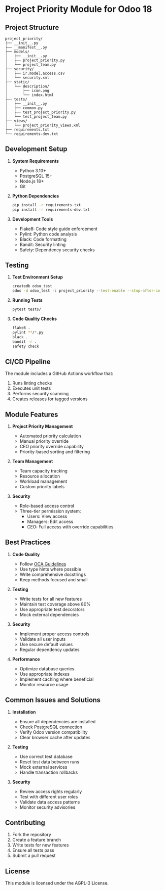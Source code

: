 # Project Priority Module for Odoo 18

## Project Structure
```
project_priority/
├── __init__.py
├── __manifest__.py
├── models/
│   ├── __init__.py
│   ├── project_priority.py
│   └── project_team.py
├── security/
│   ├── ir.model.access.csv
│   └── security.xml
├── static/
│   └── description/
│       ├── icon.png
│       └── index.html
├── tests/
│   ├── __init__.py
│   ├── common.py
│   ├── test_project_priority.py
│   └── test_project_team.py
├── views/
│   └── project_priority_views.xml
├── requirements.txt
└── requirements-dev.txt
```

## Development Setup

1. **System Requirements**
   - Python 3.10+
   - PostgreSQL 15+
   - Node.js 18+
   - Git

2. **Python Dependencies**
   ```bash
   pip install -r requirements.txt
   pip install -r requirements-dev.txt
   ```

3. **Development Tools**
   - Flake8: Code style guide enforcement
   - Pylint: Python code analysis
   - Black: Code formatting
   - Bandit: Security linting
   - Safety: Dependency security checks

## Testing

1. **Test Environment Setup**
   ```bash
   createdb odoo_test
   odoo -d odoo_test -i project_priority --test-enable --stop-after-init
   ```

2. **Running Tests**
   ```bash
   pytest tests/
   ```

3. **Code Quality Checks**
   ```bash
   flake8 .
   pylint **/*.py
   black .
   bandit -r .
   safety check
   ```

## CI/CD Pipeline

The module includes a GitHub Actions workflow that:
1. Runs linting checks
2. Executes unit tests
3. Performs security scanning
4. Creates releases for tagged versions

## Module Features

1. **Project Priority Management**
   - Automated priority calculation
   - Manual priority override
   - CEO priority override capability
   - Priority-based sorting and filtering

2. **Team Management**
   - Team capacity tracking
   - Resource allocation
   - Workload management
   - Custom priority labels

3. **Security**
   - Role-based access control
   - Three-tier permission system:
     - Users: View access
     - Managers: Edit access
     - CEO: Full access with override capabilities

## Best Practices

1. **Code Quality**
   - Follow [OCA Guidelines](https://github.com/OCA/odoo-community.org/blob/master/website/Contribution/CONTRIBUTING.rst)
   - Use type hints where possible
   - Write comprehensive docstrings
   - Keep methods focused and small

2. **Testing**
   - Write tests for all new features
   - Maintain test coverage above 80%
   - Use appropriate test decorators
   - Mock external dependencies

3. **Security**
   - Implement proper access controls
   - Validate all user inputs
   - Use secure default values
   - Regular dependency updates

4. **Performance**
   - Optimize database queries
   - Use appropriate indexes
   - Implement caching where beneficial
   - Monitor resource usage

## Common Issues and Solutions

1. **Installation**
   - Ensure all dependencies are installed
   - Check PostgreSQL connection
   - Verify Odoo version compatibility
   - Clear browser cache after updates

2. **Testing**
   - Use correct test database
   - Reset test data between runs
   - Mock external services
   - Handle transaction rollbacks

3. **Security**
   - Review access rights regularly
   - Test with different user roles
   - Validate data access patterns
   - Monitor security advisories

## Contributing

1. Fork the repository
2. Create a feature branch
3. Write tests for new features
4. Ensure all tests pass
5. Submit a pull request

## License

This module is licensed under the AGPL-3 License.